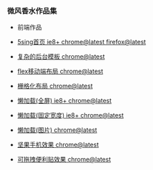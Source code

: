 ### 微风香水作品集

 - 前端作品
 
  - [5sing首页 ie8+ chrome@latest firefox@latest](http://fengzeming.github.io/mycode/works/full/5sing/views/index.html)
  - [复杂的后台模板 chrome@latest](http://fengzeming.github.io/mycode/works/full/admin/index.html)
  - [flex移动端布局 chrome@latest	](http://fengzeming.github.io/mycode/works/full/flex-layout/index.html)
  - [栅格化布局 chrome@latest](http://fengzeming.github.io/mycode/works/full/grid-layout/index.html)
  - [懒加载(全屏) ie8+ chrome@latest](http://fengzeming.github.io/mycode/works/effects/lazyload/screen/index.html)
  - [懒加载(固定宽度) ie8+ chrome@latest](http://fengzeming.github.io/mycode/works/effects/lazyload/fixed/index.html)
  - [懒加载(图片)  chrome@latest](http://fengzeming.github.io/mycode/works/effects/lazyload/img/index.html)
  - [坚果手机效果  chrome@latest](http://fengzeming.github.io/mycode/works/effects/nuts-phone/index.html)
  - [可拖拽便利贴效果 chrome@latest](http://fengzeming.github.io/mycode/works/effects/sticky-note/index.html)



<link rel="stylesheet" type="text/css" href="./css/tree.css"/>
<script>
var oParent =  document.querySelector('.summary');
var aLi = oParent.querySelectorAll('.chapter');
	for (var i = 0; i < aLi.length; i++) {
		 var oInput = document.createElement('input');oInput.type = 'checkbox';
		 var oChild = aLi[i].children[0],oB=oChild.querySelector('b');
			if(oB){
				oB.innerHTML='';
				var sHtml = oChild.innerText.replace(/\s+/g,'');
			 	var match = sHtml.match(/\.[a-z]+$/);
			 	if(match){
			 	  var oA = document.createElement('a');
			 	      oA.setAttribute('class','modify');
			 	  	  oA.href= aLi[i].getAttribute('data-path').replace(/\.[a-z]+$/,match[0]);
			 	  	  oA.innerHTML='<b></b>'+sHtml;
			 		aLi[i].removeChild(oChild);
			 		aLi[i].appendChild(oA);
			 		continue ;
			 	}
			}
			if(oChild.tagName.toLocaleLowerCase()==='span'){
			 aLi[i].insertBefore(oInput, oChild);
			}
	}
	oParent.addEventListener('click',function (e) {
		var tg =e.target,url;
		if(tg){
			 url = fzm_getURL(tg),!url&& (url= fzm_getURL(tg.parentNode));
			 url&&(e.stopPropagation(),e.preventDefault(),window.open(url));
		}
	});
	function fzm_getURL(node){
		 if(node.tagName.toLocaleLowerCase()==='a'){
		   return node.getAttribute('href');
		 }
	}
</script>


